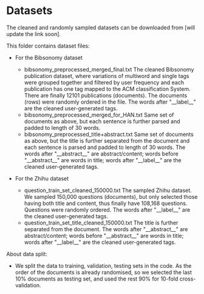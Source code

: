 # Datasets

The cleaned and randomly sampled datasets can be downloaded from [will update the link soon].

This folder contains dataset files:
* For the Bibsonomy dataset
  * bibsonomy_preprocessed_merged_final.txt The cleaned Bibsonomy publication dataset, where variations of multiword  and single tags were grouped together and filtered by user frequency and each publication has one tag mapped to the ACM classification System. There are finally 12101 publications (documents). The documents (rows) were randomly ordered in the file. The words after "\_\_label\_\_" are the cleaned user-generated tags.
  * bibsonomy_preprocessed_merged_for_HAN.txt Same set of documents as above, but each sentence is further parsed and padded to length of 30 words.
  * bibsonomy_preprocessed_title+abstract.txt Same set of documents as above, but the title is further separated from the document and each sentence is parsed and padded to length of 30 words. The words after "\_\_abstract\_\_" are abstract/content; words before "\_\_abstract\_\_" are words in title; words after "\_\_label\_\_" are the cleaned user-generated tags.

* For the Zhihu dataset
  * question_train_set_cleaned_150000.txt The sampled Zhihu dataset. We sampled 150,000 questions (documents), but only selected those having both title and content, thus finally have 108,168 questions. Questions were randomly ordered. The words after "\_\_label\_\_" are the cleaned user-generated tags.
  * question_train_set_title_cleaned_150000.txt The title is further separated from the document. The words after "\_\_abstract\_\_" are abstract/content; words before "\_\_abstract\_\_" are words in title; words after "\_\_label\_\_" are the cleaned user-generated tags.

About data split:

* We split the data to training, validation, testing sets in the code. As the order of the documents is already randomised, so we selected the last 10% documents as testing set, and used the rest 90% for 10-fold cross-validation.
